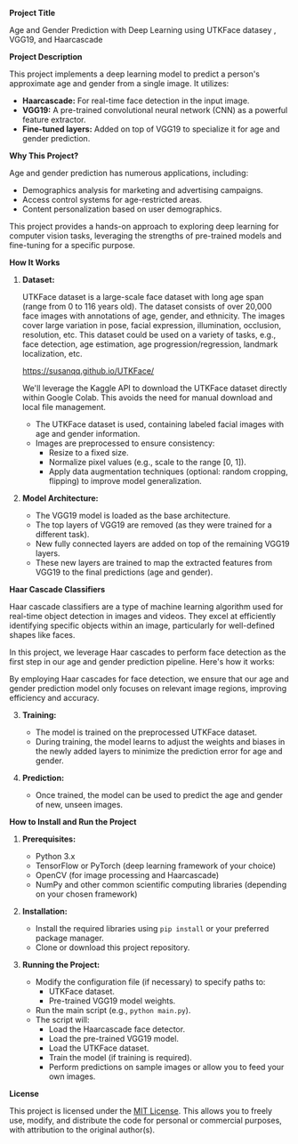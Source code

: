 
**Project Title**

Age and Gender Prediction with Deep Learning using UTKFace datasey , VGG19, and Haarcascade

**Project Description**

This project implements a deep learning model to predict a person's approximate age and gender from a single image. It utilizes:

- **Haarcascade:** For real-time face detection in the input image.
- **VGG19:** A pre-trained convolutional neural network (CNN) as a powerful feature extractor.
- **Fine-tuned layers:** Added on top of VGG19 to specialize it for age and gender prediction.

**Why This Project?**

Age and gender prediction has numerous applications, including:

- Demographics analysis for marketing and advertising campaigns.
- Access control systems for age-restricted areas.
- Content personalization based on user demographics.

This project provides a hands-on approach to exploring deep learning for computer vision tasks, leveraging the strengths of pre-trained models and fine-tuning for a specific purpose.

**How It Works**

1. **Dataset:** 

    UTKFace dataset is a large-scale face dataset with long age span (range from 0 to 116 years old). The dataset consists of over 20,000 face images with annotations of age, gender, and ethnicity. The images cover large variation in pose, facial expression, illumination, occlusion, resolution, etc. This dataset could be used on a variety of tasks, e.g., face detection, age estimation, age progression/regression, landmark localization, etc.

    https://susanqq.github.io/UTKFace/

    We'll leverage the Kaggle API to download the UTKFace dataset directly within Google Colab. This avoids the need for manual download and local file management.

   - The UTKFace dataset is used, containing labeled facial images with age and gender information.
   - Images are preprocessed to ensure consistency:
     - Resize to a fixed size.
     - Normalize pixel values (e.g., scale to the range [0, 1]).
     - Apply data augmentation techniques (optional: random cropping, flipping) to improve model generalization.

2. **Model Architecture:**
   - The VGG19 model is loaded as the base architecture.
   - The top layers of VGG19 are removed (as they were trained for a different task).
   - New fully connected layers are added on top of the remaining VGG19 layers.
   - These new layers are trained to map the extracted features from VGG19 to the final predictions (age and gender).

**Haar Cascade Classifiers**

Haar cascade classifiers are a type of machine learning algorithm used for real-time object detection in images and videos. They excel at efficiently identifying specific objects within an image, particularly for well-defined shapes like faces. 

In this project, we leverage Haar cascades to perform face detection as the first step in our age and gender prediction pipeline. Here's how it works:

By employing Haar cascades for face detection, we ensure that our age and gender prediction model only focuses on relevant image regions, improving efficiency and 
accuracy.

3. **Training:**
   - The model is trained on the preprocessed UTKFace dataset.
   - During training, the model learns to adjust the weights and biases in the newly added layers to minimize the prediction error for age and gender.

4. **Prediction:**
   - Once trained, the model can be used to predict the age and gender of new, unseen images.

**How to Install and Run the Project**

1. **Prerequisites:**
   - Python 3.x
   - TensorFlow or PyTorch (deep learning framework of your choice)
   - OpenCV (for image processing and Haarcascade)
   - NumPy and other common scientific computing libraries (depending on your chosen framework)

2. **Installation:**
   - Install the required libraries using `pip install` or your preferred package manager.
   - Clone or download this project repository.

3. **Running the Project:**
   - Modify the configuration file (if necessary) to specify paths to:
     - UTKFace dataset.
     - Pre-trained VGG19 model weights.
   - Run the main script (e.g., `python main.py`).
   - The script will:
     - Load the Haarcascade face detector.
     - Load the pre-trained VGG19 model.
     - Load the UTKFace dataset.
     - Train the model (if training is required).
     - Perform predictions on sample images or allow you to feed your own images.

**License**

This project is licensed under the [MIT License](https://opensource.org/licenses/MIT). This allows you to freely use, modify, and distribute the code for personal or commercial purposes, with attribution to the original author(s).


